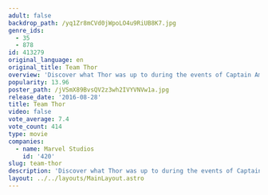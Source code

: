 ```yaml
---
adult: false
backdrop_path: /yq1Zr8mCVd0jWpoLO4u9RiUB8K7.jpg
genre_ids:
  - 35
  - 878
id: 413279
original_language: en
original_title: Team Thor
overview: 'Discover what Thor was up to during the events of Captain America: Civil War.'
popularity: 13.96
poster_path: /jVSmX89BvsQV2z3wh2IVYVNVw1a.jpg
release_date: '2016-08-28'
title: Team Thor
video: false
vote_average: 7.4
vote_count: 414
type: movie
companies:
  - name: Marvel Studios
    id: '420'
slug: team-thor
description: 'Discover what Thor was up to during the events of Captain America: Civil War.'
layout: ../../layouts/MainLayout.astro
---
```


